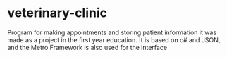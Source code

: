 # veterinary-clinic
Program for making appointments and storing patient information 
it was made as a project in the first year education. It is based on c# and JSON, and the Metro Framework is also used for the interface
